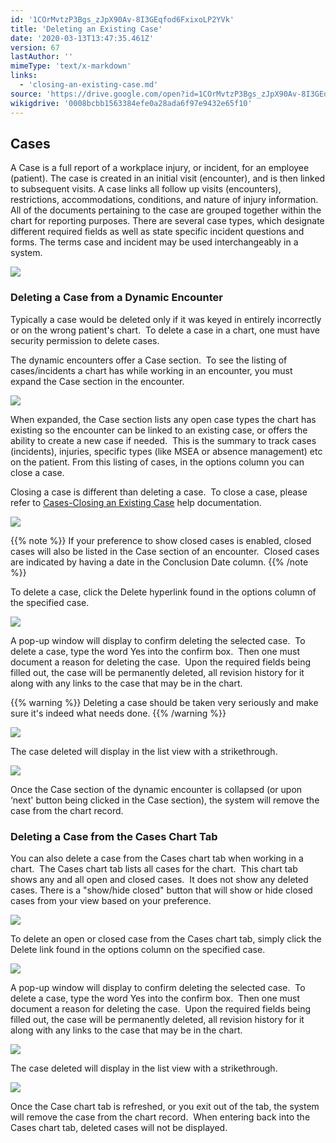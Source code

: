 ```yaml
---
id: '1COrMvtzP3Bgs_zJpX90Av-8I3GEqfod6FxixoLP2YVk'
title: 'Deleting an Existing Case'
date: '2020-03-13T13:47:35.461Z'
version: 67
lastAuthor: ''
mimeType: 'text/x-markdown'
links:
  - 'closing-an-existing-case.md'
source: 'https://drive.google.com/open?id=1COrMvtzP3Bgs_zJpX90Av-8I3GEqfod6FxixoLP2YVk'
wikigdrive: '0008bcbb1563384efe0a28ada6f97e9432e65f10'
---
```

## Cases

A Case is a full report of a workplace injury, or incident, for an employee (patient). The case is created in an initial visit (encounter), and is then linked to subsequent visits. A case links all follow up visits (encounters), restrictions, accommodations, conditions, and nature of injury information. All of the documents pertaining to the case are grouped together within the chart for reporting purposes. There are several case types, which designate different required fields as well as state specific incident questions and forms. The terms case and incident may be used interchangeably in a system.

![](../deleting-an-existing-case.assets/d3b10ccf15d72457b237ed4897aa1d57.png)

### Deleting a Case from a Dynamic Encounter

Typically a case would be deleted only if it was keyed in entirely incorrectly or on the wrong patient's chart.  To delete a case in a chart, one must have security permission to delete cases.

The dynamic encounters offer a Case section.  To see the listing of cases/incidents a chart has while working in an encounter, you must expand the Case section in the encounter.

![](../deleting-an-existing-case.assets/53634e10054f1002bb6009bf2c547b91.png)

When expanded, the Case section lists any open case types the chart has existing so the encounter can be linked to an existing case, or offers the ability to create a new case if needed.  This is the summary to track cases (incidents), injuries, specific types (like MSEA or absence management) etc on the patient. From this listing of cases, in the options column you can close a case.

Closing a case is different than deleting a case.  To close a case, please refer to [Cases-Closing an Existing Case](closing-an-existing-case.md) help documentation.

![](../deleting-an-existing-case.assets/18921c2387fcc7f02fc8d1f87c2badfc.png)

{{% note %}}
If your preference to show closed cases is enabled, closed cases will also be listed in the Case section of an encounter.  Closed cases are indicated by having a date in the Conclusion Date column.
{{% /note %}}

To delete a case, click the Delete hyperlink found in the options column of the specified case.

![](../deleting-an-existing-case.assets/18704bb19021f0565273f38853a26671.png)

A pop-up window will display to confirm deleting the selected case.  To delete a case, type the word Yes into the confirm box.  Then one must document a reason for deleting the case.  Upon the required fields being filled out, the case will be permanently deleted, all revision history for it along with any links to the case that may be in the chart.

{{% warning %}}
Deleting a case should be taken very seriously and make sure it's indeed what needs done.
{{% /warning %}}

![](../deleting-an-existing-case.assets/b31b13bdbe09ef480d54dc54e8298e95.png)

The case deleted will display in the list view with a strikethrough.

![](../deleting-an-existing-case.assets/9a76f2165ce2a1c6da2971635e0630c7.png)

Once the Case section of the dynamic encounter is collapsed (or upon ‘next' button being clicked in the Case section), the system will remove the case from the chart record.

### Deleting a Case from the Cases Chart Tab

You can also delete a case from the Cases chart tab when working in a chart.  The Cases chart tab lists all cases for the chart.  This chart tab shows any and all open and closed cases.  It does not show any deleted cases. There is a "show/hide closed" button that will show or hide closed cases from your view based on your preference.

![](../deleting-an-existing-case.assets/09101ce840af093754783a8ed656f96e.png)

To delete an open or closed case from the Cases chart tab, simply click the Delete link found in the options column on the specified case.

![](../deleting-an-existing-case.assets/4b86a00fa449c34d2381c20529664508.png)

A pop-up window will display to confirm deleting the selected case.  To delete a case, type the word Yes into the confirm box.  Then one must document a reason for deleting the case.  Upon the required fields being filled out, the case will be permanently deleted, all revision history for it along with any links to the case that may be in the chart.

![](../deleting-an-existing-case.assets/b31b13bdbe09ef480d54dc54e8298e95.png)

The case deleted will display in the list view with a strikethrough.

![](../deleting-an-existing-case.assets/55b24f96c996c442d1f7191fd81a635d.png)

Once the Case chart tab is refreshed, or you exit out of the tab, the system will remove the case from the chart record.  When entering back into the Cases chart tab, deleted cases will not be displayed.
